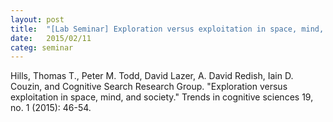 ```yaml
---
layout: post
title:  "[Lab Seminar] Exploration versus exploitation in space, mind, and society"
date:   2015/02/11
categ: seminar
---
```


Hills, Thomas T., Peter M. Todd, David Lazer, A. David Redish, Iain D. Couzin, and Cognitive Search Research Group. "Exploration versus exploitation in space, mind, and society." Trends in cognitive sciences 19, no. 1 (2015): 46-54.







 

